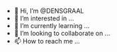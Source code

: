- 👋 Hi, I’m @DENSGRAAL
- 👀 I’m interested in ...
- 🌱 I’m currently learning ...
- 💞️ I’m looking to collaborate on ...
- 📫 How to reach me ...

<!---
DENSGRAAL/DENSGRAAL is a ✨ special ✨ repository because its `README.md` (this file) appears on your GitHub profile.
You can click the Preview link to take a look at your changes.
--->
